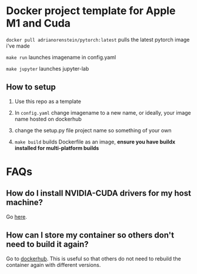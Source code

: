 # Docker project template for Apple M1 and Cuda

`docker pull adrianorenstein/pytorch:latest` pulls the latest pytorch image i've made

`make run` launches imagename in config.yaml

`make jupyter` launches jupyter-lab 

## How to setup
1. Use this repo as a template

1. In `config.yaml` change imagename to a new name, or ideally, your image name hosted on dockerhub

1. change the setup.py file project name so something of your own

1. `make build` builds Dockerfile as an image, **ensure you have buildx installed for multi-platform builds**


# FAQs

## How do I install NVIDIA-CUDA drivers for my host machine?
Go [here](https://www.nvidia.com/download/index.aspx).

## How can I store my container so others don't need to build it again?
Go to [dockerhub](https://hub.docker.com/). This is useful so that others do not need to rebuild the container again with different versions.


